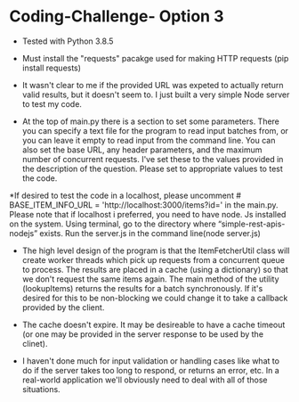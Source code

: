 # Coding-Challenge- Option 3



* Tested with Python 3.8.5

* Must install the "requests" pacakge used for making HTTP requests (pip install requests)

* It wasn't clear to me if the provided URL was expeted to actually return valid results, but it doesn't seem to. I just built a very simple Node server to test my code.

* At the top of main.py there is a section to set some parameters. There you can specify a text file for the program to read input batches from, or you can leave it empty to read input from the command line. You can also set the base URL, any header parameters, and the maximum number of concurrent requests. I've set these to the values provided in the description of the question. Please set to appropriate values to test the code.

*If desired to test the code in a localhost, please uncomment # BASE_ITEM_INFO_URL = 'http://localhost:3000/items?id=' in the main.py. 
Please note that if localhost i preferred, you need to have node. Js installed on the system. Using terminal, go to the directory where “simple-rest-apis-nodejs” exists. Run the server.js in the command line(node server.js) 


* The high level design of the program is that the ItemFetcherUtil class will create worker threads which pick up requests from a concurrent queue to process. The results are placed in a cache (using a dictionary) so that we don't request the same items again. The main method of the utility (lookupItems) returns the results for a batch synchronously. If it's desired for this to be non-blocking we could change it to take a callback provided by the client. 

* The cache doesn't expire. It may be desireable to have a cache timeout (or one may be provided in the server response to be used by the clinet).

* I haven't done much for input validation or handling cases like what to do if the server takes too long to respond, or returns an error, etc. In a real-world application we'll obviously need to deal with all of those situations.
